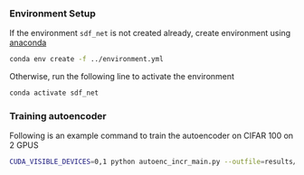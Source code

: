 ### Environment Setup
If the environment `sdf_net` is not created already, create environment using [anaconda](https://docs.conda.io/projects/conda/en/latest/user-guide/install/)
```bash
conda env create -f ../environment.yml
```
Otherwise, run the following line to activate the environment
```bash
conda activate sdf_net
```

### Training autoencoder
Following is an example command to train  the autoencoder on CIFAR 100 on 2 GPUS
```bash
CUDA_VISIBLE_DEVICES=0,1 python autoenc_incr_main.py --outfile=results/autoenc_100cls_single.csv --lexp_len=500 --img_size=32 --total_classes=100 --num_iters=100 --num_epoch=250 --num_classes=1
```